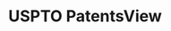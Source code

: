 ---
layout: default
bigquery: https://console.cloud.google.com/bigquery?p=patents-public-data&d=patentsview&page=dataset
citation: Attribution should be given to PatentsView for use, distribution, or derivative
  works.
code: https://github.com/CSSIP-AIR/PatentsView-Code-Snippets/
contributors: USPTO
cost: None
description: 'PatentsView includes US patent data including raw data (summaries, applications,
  pregrant applications), disambugations of inventors and assignees, and inventor
  gender estimates.  Also foreign priority data, # of figures and sheets, and government
  interest statements.'
documentation: https://patentsview.org/query/builder-faqs
last_edit: Mon, 04 Apr 2022 19:02:57 GMT
location: https://patentsview.org/
maintained_by: USPTO
record_creation_timestamp: 12/2/2020 17:20:46
schema_fields: '[''uuid'', ''num_sheets'', ''organization'', ''disamb_assignee_id_20181127'',
  ''state_fips'', ''disamb_inventor_id_20180528'', ''citation_id'', ''group_id'',
  ''doctype'', ''male_flag'', ''disamb_inventor_id_20171226'', ''disamb_inventor_id_20200630'',
  ''classification_level'', ''section'', ''lapse_of_patent'', ''ipc_version_indicator'',
  ''publication_number'', ''relkind'', ''state'', ''subgroup'', ''subsection_id'',
  ''disamb_assignee_id_20191231'', ''latlong'', ''sector_title'', ''name'', ''disamb_assignee_id_20190312'',
  ''number'', ''longitude'', ''f102_date'', ''kind'', ''series_code'', ''county_fips'',
  ''action_date'', ''latin_name'', ''assignee_id'', ''disamb_inventor_id_20191231'',
  ''length'', ''level_one'', ''country'', ''classification_status'', ''num_figures'',
  ''disamb_inventor_id_20171003'', ''disamb_assignee_id_20200630'', ''disamb_assignee_id_20200929'',
  ''fname'', ''text'', ''patent_id'', ''withdrawn'', ''mainclass_id'', ''rawlocation_id'',
  ''disamb_inventor_id_20200929'', ''disamb_inventor_id_20190820'', ''exemplary'',
  ''disamb_assignee_id_20200331'', ''field_id'', ''rawassignee_id'', ''location_id'',
  ''subclass'', ''term_extension'', ''type'', ''disamb_assignee_id_20190820'', ''category_id'',
  ''reldocno'', ''deceased'', ''status'', ''classification_value'', ''name_first'',
  ''category'', ''title'', ''disamb_inventor_id_20190312'', ''classification_data_source'',
  ''field_title'', ''term_grant'', ''disamb_inventor_id_20170808'', ''disamb_inventor_id_20191008'',
  ''main_group'', ''_371_date'', ''disamb_inventor_id_20181127'', ''lawyer_id'', ''rawinventor_id'',
  ''county'', ''city'', ''latitude'', ''disamb_assignee_id_20191008'', ''inventor_id'',
  ''ipc_class'', ''subcategory_id'', ''disamb_inventor_id_20201229'', ''designation'',
  ''term_disclaimer'', ''attribution_status'', ''_102_date'', ''name_last'', ''variety'',
  ''dependent'', ''male'', ''disamb_inventor_id_20200331'', ''lname'', ''doc_type'',
  ''num'', ''symbol_position'', ''rel_id'', ''f371_date'', ''id'', ''organization_id'',
  ''disamb_inventor_id_20170307'', ''filename'', ''country_transformed'', ''contract_award_number'',
  ''abstract'', ''num_claims'', ''subclass_id'', ''role'', ''application_id'', ''group'',
  ''section_id'', ''rule_47'', ''level_two'', ''applicant_type'', ''sequence'', ''disclaimer_date'',
  ''subgroup_id'', ''date'', ''level_three'', ''gi_statement'']'
shortname: patentsview
tags:
- disambiguation
- United States
- gender
terms_of_use: Creative Commons Attribution 4.0 International License.
timeframe: 1963-1999
title: USPTO PatentsView
uuid: cf1780b1-e265-4e49-8d1d-83b9cfe0fd9a
---